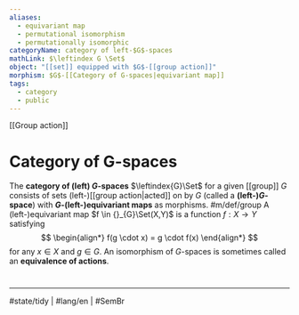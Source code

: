 ```yaml
---
aliases:
  - equivariant map
  - permutational isomorphism
  - permutationally isomorphic
categoryName: category of left-$G$-spaces
mathLink: $\leftindex G \Set$
object: "[[set]] equipped with $G$-[[group action]]"
morphism: $G$-[[Category of G-spaces|equivariant map]]
tags:
  - category
  - public
---
```

[[Group action]]
# Category of G-spaces

The **category of (left) $G$-spaces** $\leftindex{G}\Set$ for a given [[group]] $G$ 
consists of sets (left-)[[group action|acted]] on by $G$ (called a **(left-)$G$-space**)
with **$G$-(left-)equivariant maps** as morphisms. #m/def/group 
A (left-)equivariant map $f \in {}_{G}\Set(X,Y)$ is a function $f : X \to Y$ satisfying
$$
\begin{align*}
f(g \cdot x) = g \cdot f(x)
\end{align*}
$$
for any $x \in X$ and $g \in G$. 
An isomorphism of $G$-spaces is sometimes called an **equivalence of actions**.

#
---
#state/tidy | #lang/en | #SemBr
